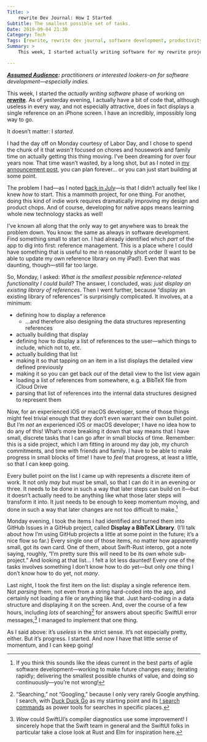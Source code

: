 ```yaml
---
Title: >
    rewrite Dev Journal: How I Started
Subtitle: The smallest possible set of tasks.
Date: 2019-09-04 21:30
Category: Tech
Tags: [rewrite, rewrite dev journal, software development, productivity]
Summary: >
    This week, I started actually writing software for my rewrite project. This is the story of how I got past the daunting feeling of not knowing where to begin.

---
```


<i><b>[Assumed Audience][aa]:</b> practitioners or interested lookers-on for software development—especially indies.</i>

[aa]: https://v4.chriskrycho.com/2018/assumed-audiences.html

This week, I started the <i>actually writing software</i> phase of working on [<b><i>re</i>write</b>][rewrite]. As of yesterday evening, I actually have a bit of code that, although useless in every way, and not especially attractive, does in fact displays a single reference on an iPhone screen. I have an incredibly, impossibly long way to go.

It doesn’t matter: I *started*.

I had the day off on Monday courtesy of Labor Day, and I chose to spend the chunk of it that *wasn’t* focused on chores and housework and family time on actually getting this thing moving. I’ve been dreaming for over four years now. That time wasn’t wasted, by a long shot, but as I noted in [my announcement post][announcement], you can plan forever… or you can just start building at some point.

The problem I had—as I noted [back in July][starting]—is that I didn’t actually feel like I knew *how* to start. This a mammoth project, for one thing. For another, doing this kind of indie work requires dramatically improving my design and product chops. And of course, developing for native apps means learning whole new technology stacks as well!

I’ve known all along that the only way to get anywhere was to break the problem down. You know: the same as always in software development. Find something small to start on. I had already identified which *part* of the app to dig into first: reference management. This is a place where I could have something that is useful to *me* in reasonably short order (I want to be able to update my own reference library on my iPad!). Even that was daunting, though—still far too large.

So, Monday, I asked: <i>What is the smallest possible reference-related functionality I could build?</i> The answer, I concluded, was: <i>just display an existing library of references.</i> Then I went further, because “display an existing library of references” is surprisingly complicated. It involves, at a minimum:

- defining how to display a reference
	- …and therefore also designing the data structures representing references
- actually building that display
- defining how to display a list of references to the user—which things to include, which not to, etc.
- actually building that list
- making it so that tapping on an item in a list displays the detailed view defined previously
- making it so you can get back *out* of the detail view to the list view again
- loading a list of references from somewhere, e.g. a BibTeX file from iCloud Drive
- parsing that list of references into the internal data structures designed to represent them

Now, for an experienced iOS or macOS developer, some of those things might feel trivial enough that they don’t even warrant their own bullet point. But I’m *not* an experienced iOS or macOS developer; I have no idea how to do any of this! What’s more breaking it down that way means that I have small, discrete tasks that I can go after in small blocks of time. Remember: this is a side project, which I am fitting in around my day job, my church commitments, and time with friends and family. I have to be able to make progress in small blocks of time! I have to *feel* that progress, at least a little, so that I can keep going.

Every bullet point on the list I came up with represents a discrete item of work. It not only *may* but *must* be small, so that I can do it in an evening or three. It needs to be done in such a way that later steps can build on it—but it doesn’t actually need to be anything like what those later steps will transform it into. It just needs to be enough to keep momentum moving, and done in such a way that later changes are not too difficult to make.[^agile] 

Monday evening, I took the items I had identified and turned them into GitHub Issues in a GitHub project, called <b>Display a BibTeX Library</b>. (I’ll talk about how I’m using GitHub projects a little at some point in the future; it’s a nice flow so far.) Every single one of those items, no matter how apparently small, got its own card. One of them, about Swift-Rust interop, got a note saying, roughly, “I’m pretty sure this will need to be its own whole sub-project.” And looking at that list… I felt a lot less daunted! Every one of the tasks involves something I don’t know how to do yet—but only *one* thing I don’t know how to do yet, not *many*.

Last night, I took the first item on the list: display a single reference item. Not *parsing* them, not even from a string hard-coded into the app, and certainly not loading a file or anything like that. Just hard-coding in a data structure and displaying it on the screen. And, over the course of a few hours, including *lots* of searching[^ddg] for answers about specific SwiftUI error messages,[^diagnostics] I managed to implement that one thing.

As I said above: it’s *useless* in the strict sense. It’s not especially pretty, either. But it’s progress. I started. And now I have that little sense of momentum, and I can keep going!

[rewrite]: https://rewrite.software
[announcement]: https://v4.chriskrycho.com/2019/announcing-rewrite.html
[starting]: https://v4.chriskrycho.com/2019/starting.html

[^agile]: If you think this sounds like the ideas current in the best parts of agile software development—working to make future changes easy; iterating rapidly; delivering the smallest possible chunks of value, and doing so continuously—you’re not wrong!

[^ddg]: “Searching,” not “Googling,” because I only very rarely Google anything. I search, with [Duck Duck Go][ddg] as my starting point and its [! search commands][!] as power tools for searches in specific places.

[ddg]: https://duckduckgo.com
[!]: https://duckduckgo.com/bang

[^diagnostics]: *Wow* could SwiftUI’s compiler diagnostics use some improvement! I sincerely hope that the Swift team in general and the SwiftUI folks in particular take a close look at Rust and Elm for inspiration here.
